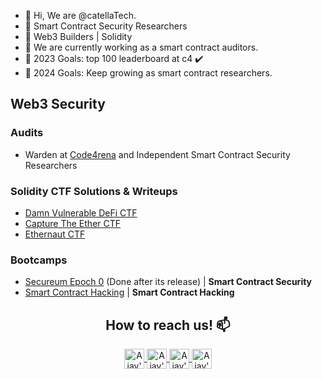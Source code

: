 - 👋 Hi, We are @catellaTech.
- 🔐 Smart Contract Security Researchers
- 🚀 Web3 Builders | Solidity
- 🌱 We are currently working as a smart contract auditors.
- 🎯 2023 Goals: top 100 leaderboard at c4 ✔️
- 🎯 2024 Goals: Keep growing as smart contract researchers.

## Web3 Security 

### Audits

- Warden at [Code4rena](https://code4rena.com/@catellatech) and Independent Smart Contract Security Researchers 

### Solidity CTF Solutions & Writeups

- [Damn Vulnerable DeFi CTF](https://github.com/catellaTech/DAMN-VULNERABLE-DEFI-CTF)
- [Capture The Ether CTF](https://github.com/catellaTech/CAPTURE-THE-ETHER-CTF)
- [Ethernaut CTF](https://github.com/catellaTech/ETHERNAUT-CTF)
 
### Bootcamps

- [Secureum Epoch 0](https://www.secureum.xyz/epoch0) (Done after its release) | **Smart Contract Security**
- [Smart Contract Hacking](https://smartcontractshacking.com) | **Smart Contract Hacking**

<h2 align="center"> How to reach us!  📫</h2> 
<div align="center">

 <p align="center">
<a href="https://twitter.com/0xcatellatech">
  <img align="center" alt="Ajay's Twitter" width="32px" src="https://cdn.jsdelivr.net/npm/simple-icons@v3/icons/twitter.svg" />
</a>
<a href="https://github.com/catellaTech">
  <img align="center" alt="Ajay's Github" width="32px" src="https://cdn.jsdelivr.net/npm/simple-icons@v3/icons/github.svg" />
</a>
<a href="https://t.me/catellatech">
  <img align="center" alt="Ajay's Telegram" width="32px" src="https://cdn.jsdelivr.net/npm/simple-icons@v3/icons/telegram.svg" />
</a>
<a href="mailto:catellatech@gmail.com">
  <img align="center" alt="Ajay's email" width="32px" src="https://cdn.jsdelivr.net/npm/simple-icons@v3/icons/gmail.svg" />
</a>   
</p>                                      
</div>


<br />

<!---
catellaTech/catellaTech is a ✨ special ✨ repository because its `README.md` (this file) appears on your GitHub profile.
You can click the Preview link to take a look at your changes.
--->
